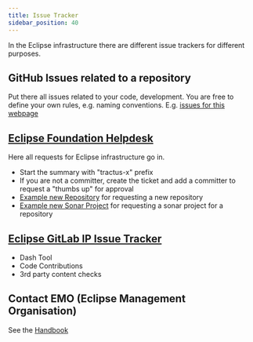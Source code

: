 ```yaml
---
title: Issue Tracker
sidebar_position: 40
---
```


In the Eclipse infrastructure there are different issue trackers for different purposes.

## GitHub Issues related to a repository

Put there all issues related to your code, development. You are free to define your own rules, e.g. naming conventions.
E.g. [issues for this webpage](https://github.com/eclipse-tractusx/eclipse-tractusx.github.io/issues)

## [Eclipse Foundation Helpdesk](https://gitlab.eclipse.org/eclipsefdn/helpdesk/-/issues/?search=tractus&sort=created_date&state=opened&first_page_size=100)

Here all requests for Eclipse infrastructure  go in.

- Start the summary with "tractus-x" prefix
- If you are not a committer, create the ticket and add a committer to request a "thumbs up" for approval
- [Example new Repository](https://gitlab.eclipse.org/eclipsefdn/helpdesk/-/issues/2273) for requesting a new repository
- [Example new Sonar Project](https://gitlab.eclipse.org/eclipsefdn/helpdesk/-/issues/2843) for requesting a sonar project for a repository

## [Eclipse GitLab IP Issue Tracker](https://gitlab.eclipse.org/eclipsefdn/emo-team/iplab/-/issues/?search=automotive.tractusx&sort=created_date&state=opened&first_page_size=20)

- Dash Tool
- Code Contributions
- 3rd party content checks

## Contact EMO (Eclipse Management Organisation)

See the [Handbook](https://www.eclipse.org/projects/handbook/#roles-emo)
